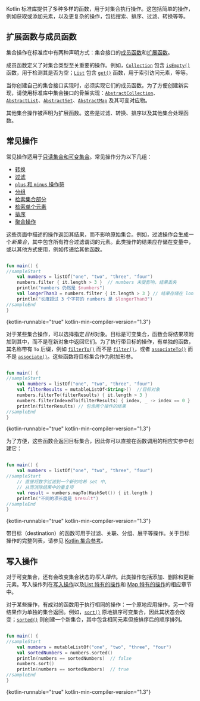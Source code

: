 [//]: # (title: 集合操作概述)

Kotlin 标准库提供了多种多样的函数，用于对集合执行操作。这包括简单的操作，例如获取或添加元素，以及更复杂的操作，包括搜索、排序、过滤、转换等等。

## 扩展函数与成员函数

集合操作在标准库中有两种声明方式：集合接口的[成员函数](classes.md)和[扩展函数](extensions.md#extension-functions)。

成员函数定义了对集合类型至关重要的操作。例如，[`Collection`](https://kotlinlang.org/api/latest/jvm/stdlib/kotlin.collections/-collection/index.html) 包含 [`isEmpty()`](https://kotlinlang.org/api/latest/jvm/stdlib/kotlin.collections/-collection/is-empty.html) 函数，用于检测其是否为空；[`List`](https://kotlinlang.org/api/latest/jvm/stdlib/kotlin.collections/-list/index.html) 包含 [`get()`](https://kotlinlang.org/api/latest/jvm/stdlib/kotlin.collections/-list/get.html) 函数，用于索引访问元素，等等。

当你创建自己的集合接口实现时，必须实现它们的成员函数。为了方便创建新实现，请使用标准库中集合接口的骨架实现：[`AbstractCollection`](https://kotlinlang.org/api/latest/jvm/stdlib/kotlin.collections/-abstract-collection/index.html)、[`AbstractList`](https://kotlinlang.org/api/latest/jvm/stdlib/kotlin.collections/-abstract-list/index.html)、[`AbstractSet`](https://kotlinlang.org/api/latest/jvm/stdlib/kotlin.collections/-abstract-set/index.html)、[`AbstractMap`](https://kotlinlang.org/api/latest/jvm/stdlib/kotlin.collections/-abstract-map/index.html) 及其可变对应物。

其他集合操作被声明为扩展函数。这些是过滤、转换、排序以及其他集合处理函数。

## 常见操作

常见操作适用于[只读集合和可变集合](collections-overview.md#collection-types)。常见操作分为以下几组：

* [转换](collection-transformations.md)
* [过滤](collection-filtering.md)
* [`plus` 和 `minus` 操作符](collection-plus-minus.md)
* [分组](collection-grouping.md)
* [检索集合部分](collection-parts.md)
* [检索单个元素](collection-elements.md)
* [排序](collection-ordering.md)
* [聚合操作](collection-aggregate.md)

这些页面中描述的操作返回其结果，而不影响原始集合。例如，过滤操作会生成一个*新集合*，其中包含所有符合过滤谓词的元素。此类操作的结果应存储在变量中，或以其他方式使用，例如传递给其他函数。

```kotlin

fun main() {
//sampleStart
    val numbers = listOf("one", "two", "three", "four")  
    numbers.filter { it.length > 3 }  // numbers 未受影响，结果丢失
    println("numbers 仍然是 $numbers")
    val longerThan3 = numbers.filter { it.length > 3 } // 结果存储在 longerThan3 中
    println("长度超过 3 个字符的 numbers 是 $longerThan3")
//sampleEnd
}
```
{kotlin-runnable="true" kotlin-min-compiler-version="1.3"}

对于某些集合操作，可以选择指定*目标*对象。目标是可变集合，函数会将结果项附加到其中，而不是在新对象中返回它们。为了执行带目标的操作，有单独的函数，其名称带有 `To` 后缀，例如 [`filterTo()`](https://kotlinlang.org/api/latest/jvm/stdlib/kotlin.collections/filter-to.html) 而不是 [`filter()`](https://kotlinlang.org/api/latest/jvm/stdlib/kotlin.collections/filter.html)，或者 [`associateTo()`](https://kotlinlang.org/api/latest/jvm/stdlib/kotlin.collections/associate-to.html) 而不是 [`associate()`](https://kotlinlang.org/api/latest/jvm/stdlib/kotlin.collections/associate.html)。这些函数将目标集合作为附加形参。

```kotlin

fun main() {
//sampleStart
    val numbers = listOf("one", "two", "three", "four")
    val filterResults = mutableListOf<String>()  //目标对象
    numbers.filterTo(filterResults) { it.length > 3 }
    numbers.filterIndexedTo(filterResults) { index, _ -> index == 0 }
    println(filterResults) // 包含两个操作的结果
//sampleEnd
}

```
{kotlin-runnable="true" kotlin-min-compiler-version="1.3"}

为了方便，这些函数会返回目标集合，因此你可以直接在函数调用的相应实参中创建它：

```kotlin

fun main() {
    val numbers = listOf("one", "two", "three", "four")
//sampleStart
    // 直接将数字过滤到一个新的哈希 set 中, 
    // 从而消除结果中的重复项
    val result = numbers.mapTo(HashSet()) { it.length }
    println("不同的项长度是 $result")
//sampleEnd
}
```
{kotlin-runnable="true" kotlin-min-compiler-version="1.3"}

带目标（destination）的函数可用于过滤、关联、分组、展平等操作。关于目标操作的完整列表，请参见 [Kotlin 集合参考](https://kotlinlang.org/api/latest/jvm/stdlib/kotlin.collections/index.html)。

## 写入操作

对于可变集合，还有会改变集合状态的*写入操作*。此类操作包括添加、删除和更新元素。写入操作列在[写入操作](collection-write.md)以及[List 特有的操作](list-operations.md#list-write-operations)和 [Map 特有的操作](map-operations.md#map-write-operations)的相应章节中。

对于某些操作，有成对的函数用于执行相同的操作：一个原地应用操作，另一个将结果作为单独的集合返回。例如，[`sort()`](https://kotlinlang.org/api/latest/jvm/stdlib/kotlin.collections/sort.html) 原地排序可变集合，因此其状态会改变；[`sorted()`](https://kotlinlang.org/api/latest/jvm/stdlib/kotlin.collections/sorted.html) 则创建一个新集合，其中包含相同元素但按排序后的顺序排列。

```kotlin

fun main() {
//sampleStart
    val numbers = mutableListOf("one", "two", "three", "four")
    val sortedNumbers = numbers.sorted()
    println(numbers == sortedNumbers)  // false
    numbers.sort()
    println(numbers == sortedNumbers)  // true
//sampleEnd
}
```
{kotlin-runnable="true" kotlin-min-compiler-version="1.3"}